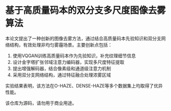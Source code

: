 # 基于高质量码本的双分支多尺度图像去雾算法

本论文提出了一种创新的图像去雾方法，通过结合高质量码本先验知识和双分支网络结构，有效处理非均匀雾霾场景。主要创新点包括：

1. 使用VQGAN训练高质量码本作为先验知识，补充纹理细节信息
2. 设计金字塔扩张邻域注意力编码器，实现多尺度特征提取  
3. 提出增强解码器，结合像素级和通道级注意力机制
4. 采用双分支网络结构，通过特征融合处理浓雾区域

实验结果表明，该方法在O-HAZE、DENSE-HAZE等多个数据集上均取得了优异性能。

该仓库为源码，请勿用于商业用途。

